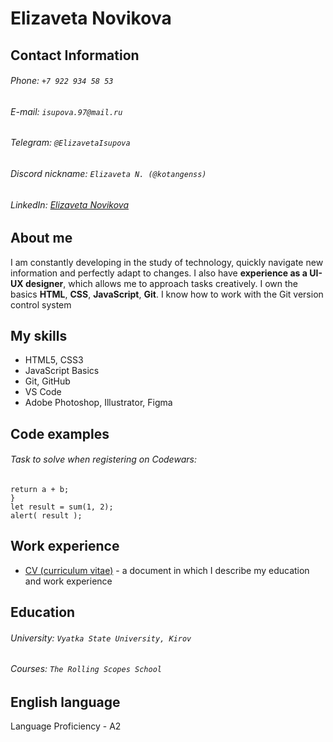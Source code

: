 # Elizaveta Novikova
## Contact Information
###### Phone: `+7 922 934 58 53`
###### E-mail: `isupova.97@mail.ru`
###### Telegram: `@ElizavetaIsupova`
###### Discord nickname: `Elizaveta N. (@kotangenss)`
###### LinkedIn: [Elizaveta Novikova](https://www.linkedin.com/in/elizaveta-isupova-a93522216/)
## About me 
I am constantly developing in the study of technology, quickly navigate new information and perfectly adapt to changes. I also have **experience as a UI-UX designer**, which allows me to approach tasks creatively. I own the basics **HTML**, **CSS**, **JavaScript**, **Git**. I know how to work with the Git version control system

## My skills
* HTML5, CSS3
* JavaScript Basics
* Git, GitHub
* VS Code
* Adobe Photoshop, Illustrator, Figma

## Code examples
###### Task to solve when registering on Codewars:
```function sum(a, b) {
return a + b;
}
let result = sum(1, 2);
alert( result ); 
```

## Work experience
* [CV (сurriculum vitae)](https://github.com/kotangenss/rsschool-cv) - a document in which I describe my education and work experience

## Education
###### University:  `Vyatka State University, Kirov`
###### Courses: `The Rolling Scopes School`

## English language
Language Proficiency - A2
